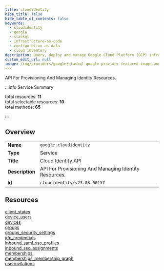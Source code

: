 ```yaml
---
title: cloudidentity
hide_title: false
hide_table_of_contents: false
keywords:
  - cloudidentity
  - google
  - stackql
  - infrastructure-as-code
  - configuration-as-data
  - cloud inventory
description: Query, deploy and manage Google Cloud Platform (GCP) infrastructure and resources using SQL
custom_edit_url: null
image: /img/providers/google/stackql-google-provider-featured-image.png
---
```

API For Provisioning And Managing Identity Resources.  
    
:::info Service Summary

<div class="row">
<div class="providerDocColumn">
<span>total resources:&nbsp;<b>11</b></span><br />
<span>total selectable resources:&nbsp;<b>10</b></span><br />
<span>total methods:&nbsp;<b>65</b></span><br />
</div>
</div>

:::

## Overview
<table><tbody>
<tr><td><b>Name</b></td><td><code>google.cloudidentity</code></td></tr>
<tr><td><b>Type</b></td><td>Service</td></tr>
<tr><td><b>Title</b></td><td>Cloud Identity API</td></tr>
<tr><td><b>Description</b></td><td>API For Provisioning And Managing Identity Resources.</td></tr>
<tr><td><b>Id</b></td><td><code>cloudidentity:v23.08.00157</code></td></tr>
</tbody></table>

## Resources
<div class="row">
<div class="providerDocColumn">
<a href="/providers/google/cloudidentity/client_states/">client_states</a><br />
<a href="/providers/google/cloudidentity/device_users/">device_users</a><br />
<a href="/providers/google/cloudidentity/devices/">devices</a><br />
<a href="/providers/google/cloudidentity/groups/">groups</a><br />
<a href="/providers/google/cloudidentity/groups_security_settings/">groups_security_settings</a><br />
<a href="/providers/google/cloudidentity/idp_credentials/">idp_credentials</a><br />
</div>
<div class="providerDocColumn">
<a href="/providers/google/cloudidentity/inbound_saml_sso_profiles/">inbound_saml_sso_profiles</a><br />
<a href="/providers/google/cloudidentity/inbound_sso_assignments/">inbound_sso_assignments</a><br />
<a href="/providers/google/cloudidentity/memberships/">memberships</a><br />
<a href="/providers/google/cloudidentity/memberships_membership_graph/">memberships_membership_graph</a><br />
<a href="/providers/google/cloudidentity/userinvitations/">userinvitations</a><br />
</div>
</div>
